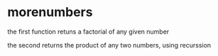 # morenumbers

the first function retuns a factorial of any given number


the second returns the product of any two numbers, using recurssion
